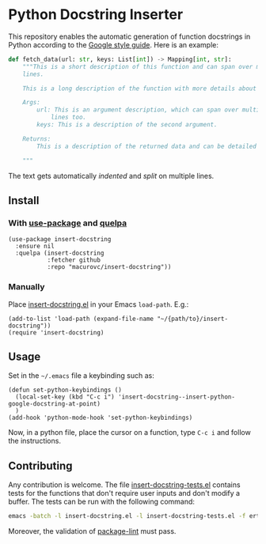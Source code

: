 # Python Docstring Inserter

This repository enables the automatic generation of function docstrings in
Python according to the [Google style
guide](https://google.github.io/styleguide/pyguide.html#383-functions-and-methods).
Here is an example:

```python
def fetch_data(url: str, keys: List[int]) -> Mapping[int, str]:
    """This is a short description of this function and can span over multiple
    lines.

    This is a long description of the function with more details about it.

    Args:
        url: This is an argument description, which can span over multiple
            lines too.
        keys: This is a description of the second argument.

    Returns:
        This is a description of the returned data and can be detailed too.

    """
```

The text gets automatically *indented* and *split* on multiple lines.

## Install

### With [use-package](https://github.com/jwiegley/use-package) and [quelpa](https://github.com/quelpa/quelpa)

```elisp
(use-package insert-docstring
  :ensure nil
  :quelpa (insert-docstring
           :fetcher github
           :repo "macurovc/insert-docstring"))
```

### Manually

Place [insert-docstring.el](insert-docstring.el) in your Emacs `load-path`. E.g.:

```elisp
(add-to-list 'load-path (expand-file-name "~/{path/to}/insert-docstring"))
(require 'insert-docstring)
```

## Usage

Set in the `~/.emacs` file a keybinding such as:

```elisp
(defun set-python-keybindings ()
  (local-set-key (kbd "C-c i") 'insert-docstring--insert-python-google-docstring-at-point)
  )
(add-hook 'python-mode-hook 'set-python-keybindings)
```

Now, in a python file, place the cursor on a function, type `C-c i` and follow
the instructions.

## Contributing

Any contribution is welcome. The file
[insert-docstring-tests.el](insert-docstring-tests.el) contains tests for the
functions that don't require user inputs and don't modify a buffer. The tests
can be run with the following command:

```bash
emacs -batch -l insert-docstring.el -l insert-docstring-tests.el -f ert-run-tests-batch-and-exit
```

Moreover, the validation of
[package-lint](https://github.com/purcell/package-lint) must pass.
